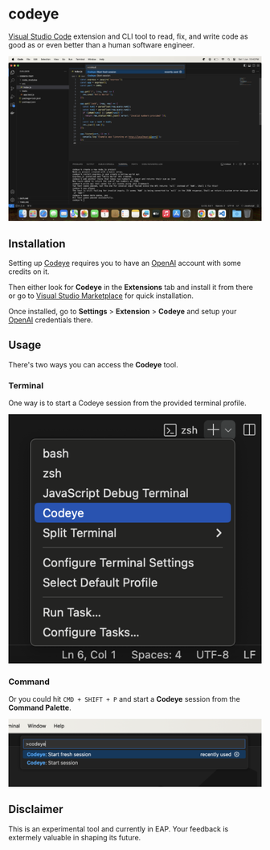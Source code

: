 # codeye

[Visual Studio Code](https://code.visualstudio.com/) extension and CLI tool to read, fix, and write code as good as or even better than a human software engineer.

![Screenshot](images/usage.png)

## Installation

Setting up [Codeye](https://codeye.ai/) requires you to have an [OpenAI](https://platform.openai.com/) account with some credits on it.

Then either look for **Codeye** in the **Extensions** tab and install it from there or go to [Visual Studio Marketplace](https://marketplace.visualstudio.com/items?itemName=codeye.codeye) for quick installation.

Once installed, go to **Settings** > **Extension** > **Codeye** and setup your [OpenAI](https://openai.com/) credentials there.

## Usage

There's two ways you can access the **Codeye** tool.

### Terminal

One way is to start a Codeye session from the provided terminal profile.

![Terminal Profile](images/terminal-profile.png)

### Command

Or you could hit `CMD + SHIFT + P` and start a **Codeye** session from the **Command Palette**.

![Command](images/command-palette.png)

## Disclaimer

This is an experimental tool and currently in EAP. Your feedback is extermely valuable in shaping its future.
